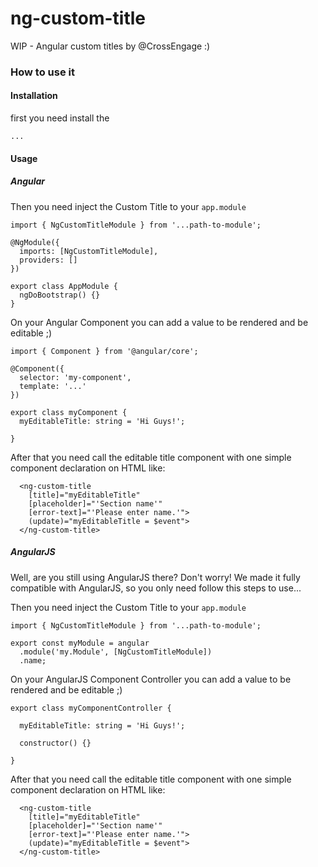 # ng-custom-title
WIP - Angular custom titles by @CrossEngage :)

### How to use it


#### Installation

first you need install the 
```
...
```

#### Usage

##### Angular

Then you need inject the Custom Title to your `app.module`

```
import { NgCustomTitleModule } from '...path-to-module';

@NgModule({
  imports: [NgCustomTitleModule],
  providers: []
})

export class AppModule {
  ngDoBootstrap() {}
}
```

On your Angular Component you can add a value to be rendered and be editable ;)

```
import { Component } from '@angular/core';

@Component({
  selector: 'my-component',
  template: '...'
})

export class myComponent {
  myEditableTitle: string = 'Hi Guys!';

}
```

After that you need call the editable title component with one simple component declaration on HTML like:

```
  <ng-custom-title
    [title]="myEditableTitle"
    [placeholder]="'Section name'" 
    [error-text]="'Please enter name.'">
    (update)="myEditableTitle = $event">
  </ng-custom-title>
```

##### AngularJS

Well, are you still using AngularJS there? Don't worry! We made it fully compatible with AngularJS, so you only need follow this steps to use...

Then you need inject the Custom Title to your `app.module`
```
import { NgCustomTitleModule } from '...path-to-module';

export const myModule = angular
  .module('my.Module', [NgCustomTitleModule])
  .name;

```

On your AngularJS Component Controller you can add a value to be rendered and be editable ;)

```
export class myComponentController {

  myEditableTitle: string = 'Hi Guys!';

  constructor() {}

}
```

After that you need call the editable title component with one simple component declaration on HTML like:

```
  <ng-custom-title
    [title]="myEditableTitle"
    [placeholder]="'Section name'" 
    [error-text]="'Please enter name.'">
    (update)="myEditableTitle = $event">
  </ng-custom-title>
```